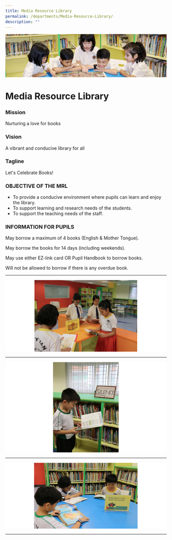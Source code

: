 ```yaml
---
title: Media Resource Library
permalink: /departments/Media-Resource-Library/
description: ""
---
```

![](/images/banner.gif)

Media Resource Library
======================

### Mission

  

Nurturing a love for books

  

### Vision

  

A vibrant and conducive library for all

  

### Tagline

  

Let's Celebrate Books!

  

### OBJECTIVE OF THE MRL

  

*   To provide a conducive environment where pupils can learn and enjoy the library.
*   To support learning and research needs of the students.
*   To support the teaching needs of the staff.

  

### INFORMATION FOR PUPILS

  

May borrow a maximum of 4 books (English & Mother Tongue).

May borrow the books for 14 days (including weekends).

May use either EZ-link card OR Pupil Handbook to borrow books.

Will not be allowed to borrow if there is any overdue book.

-----

![](/images/Media1.png)

-----

![](/images/Media2.png)

----

![](/images/Media3.png)

---